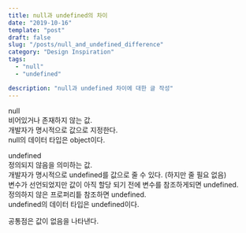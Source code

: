 ```yaml
---
title: null과 undefined의 차이
date: "2019-10-16"
template: "post"
draft: false
slug: "/posts/null_and_undefined_difference"
category: "Design Inspiration"
tags:
  - "null"
  - "undefined"

description: "null과 undefined 차이에 대한 글 작성"
---
```


null  
비어있거나 존재하지 않는 값.  
개발자가 명시적으로 값으로 지정한다.  
null의 데이터 타입은 object이다.

undefined  
정의되지 않음을 의미하는 값.  
개발자가 명시적으로 undefined를 값으로 줄 수 있다. (하지만 줄 필요 없음)  
변수가 선언되었지만 값이 아직 할당 되기 전에 변수를 참조하게되면 undefined.  
정의하지 않은 프로퍼리틑 참조하면 undefined.  
undefined의 데이터 타입은 undefined이다.

공통점은 값이 없음을 나타낸다.

